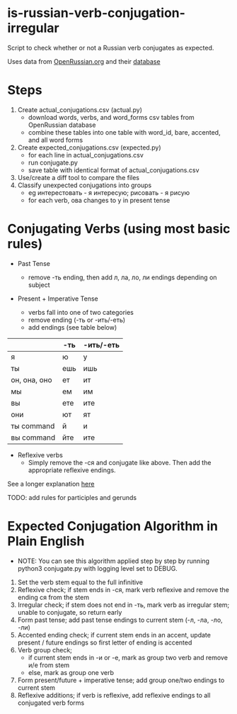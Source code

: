 # is-russian-verb-conjugation-irregular
Script to check whether or not a Russian verb conjugates as expected.

Uses data from [OpenRussian.org](www.openrussian.org) and their [database](https://app.togetherdb.com/db/fwoedz5fvtwvq03v/russian3/)

# Steps
1. Create actual_conjugations.csv (actual.py)
    - download words, verbs, and word_forms csv tables from OpenRussian database
    - combine these tables into one table with word_id, bare, accented, and all word forms
2. Create expected_conjugations.csv (expected.py)
    - for each line in actual_conjugations.csv
    - run conjugate.py
    - save table with identical format of actual_conjugations.csv
3. Use/create a diff tool to compare the files
4. Classify unexpected conjugations into groups
    - eg интерестовать - я интересую; рисовать - я рисую
    - for each verb, ова changes to у in present tense

# Conjugating Verbs (using most basic rules)

- Past Tense
    - remove -ть ending, then add л, ла, ло, ли endings depending on subject

- Present + Imperative Tense
    - verbs fall into one of two categories
    - remove ending (-ть or -ить/-еть)
    - add endings (see table below)

|     | -ть | -ить/-еть |
|-----|-----|-----------|
| я   | ю   | у         |
| ты  | ешь | ишь       |
| он, она, оно  | ет  | ит        |
| мы  | ем  | им        |
| вы  | ете | ите       |
| они | ют  | ят        |
| ты command | й | и |
| вы command | йте | ите |

- Reflexive verbs
    - Simply remove the -ся and conjugate like above. Then add the appropriate reflexive endings.

See a longer explanation [here](https://www.russianforeveryone.com/Rufe/Lessons/Course1/Grammar/GramUnit5/GramUnit5_2.htm)

TODO: add rules for participles and gerunds


# Expected Conjugation Algorithm in Plain English
* NOTE: You can see this algorithm applied step by step by running python3 conjugate.py with logging level set to DEBUG.

1. Set the verb stem equal to the full infinitive
2. Reflexive check; if stem ends in -ся, mark verb reflexive and remove the ending ся from the stem
3. Irregular check; if stem does not end in -ть, mark verb as irregular stem; unable to conjugate, so return early
4. Form past tense; add past tense endings to current stem (-л, -ла, -ло, -ли)
5. Accented ending check; if current stem ends in an accent, update present / future endings so first letter of ending is accented
6. Verb group check;
   * if current stem ends in -и or -е, mark as group two verb and remove и/е from stem
   * else, mark as group one verb
7. Form present/future + imperative tense; add group one/two endings to current stem
8. Reflexive additions; if verb is reflexive, add reflexive endings to all conjugated verb forms



